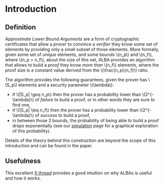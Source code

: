 # Introduction

## Definition

_Approximate Lower Bound Arguments_ are a form of cryptographic certificates that allow a _prover_ to convince a _verifier_ they know some set of elements by providing only a small subset of those elements. More formally, given some set of _unique_ elements, and some bounds \\(n_p\\) and \\(n_f\\), where \\(n_p > n_f\\), about the size of this set, ALBA provides an algorithm that allows to build a _proof_ they know _more than_ \\(n_f\\) elements, where the proof size is a constant value derived from the \\(\frac{n_p}{n_f}\\) ratio.

The algorithm provides the following guarantees, given the prover has \\(S_p\\) elements and a security parameter \\(\lambda\\):

* if \\(|S_p| \geq n_p\\) then the prover has a probability lower than \\(2^{-\lambda}\\) of _failure_ to build a proof, or in other words they are sure to find one,
* if \\(|S_p| \leq n_f\\) then the prover has a probability lower than \\(2^{-\lambda}\\) of _success_ to build a proof,
* in between those 2 bounds, the probability of being able to build a proof drops exponentially (see our [simulation](./simulation.md) page for a graphical exploration of this probability).

Details of the theory behind this construction are beyond the scope of this introduction and can be found in the paper.

## Usefulness

This excellent [X thread](https://x.com/Quantumplation/status/1783188333046255997) provides a good intuition on why ALBAs is useful and how it works.
